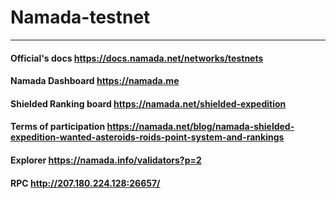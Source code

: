 # Namada-testnet
***
#### Official's docs   https://docs.namada.net/networks/testnets

#### Namada Dashboard   https://namada.me

#### Shielded Ranking board   https://namada.net/shielded-expedition

#### Terms of participation   https://namada.net/blog/namada-shielded-expedition-wanted-asteroids-roids-point-system-and-rankings

#### Explorer https://namada.info/validators?p=2

#### RPC http://207.180.224.128:26657/
